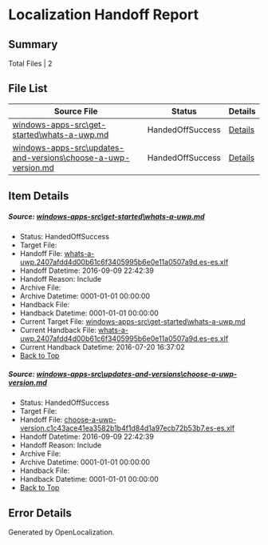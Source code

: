 # <a name='report-top'></a> Localization Handoff Report

## Summary
 Total Files | 2

## File List
 Source File | Status | Details 
 ----------- | ------ | ------- 
 [windows-apps-src\get-started\whats-a-uwp.md](https://github.com/Microsoft/windows-apps/blob/c1188f00b38e6bfadd57d24fe579f70049b2ca81/windows-apps-src/get-started/whats-a-uwp.md) | HandedOffSuccess | [Details](#7f216cebc0c52f792d1c71ad096f312749a59e5d3949)
 [windows-apps-src\updates-and-versions\choose-a-uwp-version.md](https://github.com/Microsoft/windows-apps/blob/46852d305b2c19b46a904cabf928978c6c9f1606/windows-apps-src/updates-and-versions/choose-a-uwp-version.md) | HandedOffSuccess | [Details](#249bba67b844585b590294a456e3d0e74c392c958005)

## Item Details
##### <a name='7f216cebc0c52f792d1c71ad096f312749a59e5d3949'></a> Source: [windows-apps-src\get-started\whats-a-uwp.md](https://github.com/Microsoft/windows-apps/blob/c1188f00b38e6bfadd57d24fe579f70049b2ca81/windows-apps-src/get-started/whats-a-uwp.md)
* Status: HandedOffSuccess
* Target File: 
* Handoff File: [whats-a-uwp.2407afdd4d00b61c6f3405995b6e0e11a0507a9d.es-es.xlf](https://github.com/Microsoft/WDG.handoff/blob/d81c600ff574cc5e9eb3398ea34d60116b1edb81/ol-handoff/Microsoft/windows-apps.es-es/master/whats-a-uwp.2407afdd4d00b61c6f3405995b6e0e11a0507a9d.es-es.xlf)
* Handoff Datetime: 2016-09-09 22:42:39
* Handoff Reason: Include
* Archive File: 
* Archive Datetime: 0001-01-01 00:00:00
* Handback File: 
* Handback Datetime: 0001-01-01 00:00:00
* Current Target File: [windows-apps-src\get-started\whats-a-uwp.md](https://github.com/Microsoft/windows-apps.es-es/blob/ae25724f2c2f0d2747098f5df2f0d64c8f04d5a1/windows-apps-src/get-started/whats-a-uwp.md)
* Current Handback File: [whats-a-uwp.2407afdd4d00b61c6f3405995b6e0e11a0507a9d.es-es.xlf](https://github.com/Microsoft/WDG.handback/blob/9646d4157c932fa06798caec79eed2dd516cb04b/ol-handback/Microsoft/windows-apps.es-es/master/whats-a-uwp.2407afdd4d00b61c6f3405995b6e0e11a0507a9d.es-es.xlf)
* Current Handback Datetime: 2016-07-20 16:37:02
* [Back to Top](#report-top)

##### <a name='249bba67b844585b590294a456e3d0e74c392c958005'></a> Source: [windows-apps-src\updates-and-versions\choose-a-uwp-version.md](https://github.com/Microsoft/windows-apps/blob/46852d305b2c19b46a904cabf928978c6c9f1606/windows-apps-src/updates-and-versions/choose-a-uwp-version.md)
* Status: HandedOffSuccess
* Target File: 
* Handoff File: [choose-a-uwp-version.c1c43ace41ea3582b1b4f1d84d1a97ecb72b53b7.es-es.xlf](https://github.com/Microsoft/WDG.handoff/blob/d81c600ff574cc5e9eb3398ea34d60116b1edb81/ol-handoff/Microsoft/windows-apps.es-es/master/choose-a-uwp-version.c1c43ace41ea3582b1b4f1d84d1a97ecb72b53b7.es-es.xlf)
* Handoff Datetime: 2016-09-09 22:42:39
* Handoff Reason: Include
* Archive File: 
* Archive Datetime: 0001-01-01 00:00:00
* Handback File: 
* Handback Datetime: 0001-01-01 00:00:00
* [Back to Top](#report-top)


## Error Details

Generated by OpenLocalization.
